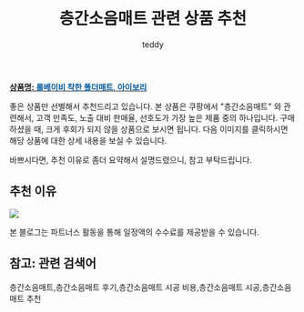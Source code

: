 ﻿---
layout: post
title:  "층간소음매트 관련 상품 추천"
author: teddy
categories: [ 가구/인테리어 ]
tags: [층간소음매트,층간소음매트 후기,층간소음매트 시공 비용,층간소음매트 시공,층간소음매트 추천]
image: https://static.coupangcdn.com/image/retail/images/5302853098071346-caa0b8b6-4585-489c-a396-f40a6954a025.jpg 
description: "쿠팡에서 층간소음매트 관련 상품으로 가장 고객 선호도가 높은 제품 중 하나입니다."
---

<a href="https://link.coupang.com/re/AFFSDP?lptag=AF3256674&pageKey=6645757418&itemId=15208933478&vendorItemId=82429982582&traceid=V0-153-17f813d19a3c2ba7&requestid=20221226231017702236968"><b>상품명: <font color='#01579B'>롤베이비 착한 폴더매트, 아이보리</font></b></a>

좋은 상품만 선별해서 추천드리고 있습니다.
본 상품은 쿠팡에서 "층간소음매트" 와 관련해서, 고객 만족도, 노출 대비 판매율, 선호도가 가장 높은 제품 중의 하나입니다.
구매하셨을 때, 크게 후회가 되지 않을 상품으로 보시면 됩니다. 
다음 이미지를 클릭하시면 해당 상품에 대한 상세 내용을 보실 수 있습니다.

바쁘시다면, 추천 이유로 좀더 요약해서 설명드렸으니, 참고 부탁드립니다.

## 추천 이유 

<a href="https://link.coupang.com/re/AFFSDP?lptag=AF3256674&pageKey=6645757418&itemId=15208933478&vendorItemId=82429982582&traceid=V0-153-17f813d19a3c2ba7&requestid=20221226231017702236968"><img src="https://thumbnail8.coupangcdn.com/thumbnails/remote/q89/image/rs_quotation_api/cdsko1ls/59dfecd352ff42a785725d1cfd7b0e61.jpg"></a> 

본 블로그는 파트너스 활동을 통해 일정액의 수수료를 제공받을 수 있습니다.

## 참고: 관련 검색어    
층간소음매트,층간소음매트 후기,층간소음매트 시공 비용,층간소음매트 시공,층간소음매트 추천